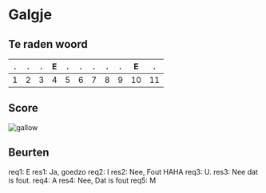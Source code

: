 # Galgje

## Te raden woord

|.|.|.|E|.|.|.|.|.|E|.|
|-|-|-|-|-|-|-|-|-|-|-|
|1|2|3|4|5|6|7|8|9|10|11|

## Score
![gallow](./images/4.png)

## Beurten
req1: E
res1: Ja, goedzo
req2: I
res2: Nee, Fout HAHA
req3: U.
res3: Nee dat is fout.
req4: A
res4: Nee, Dat is fout
req5: M